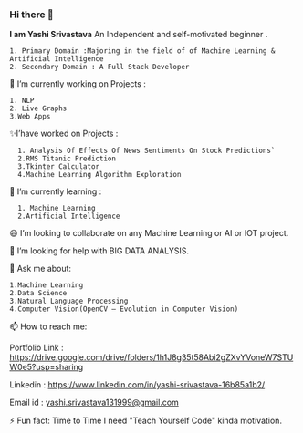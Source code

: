 ### Hi there 👋
__I am Yashi Srivastava__ An Independent and self-motivated
beginner .
```
1. Primary Domain :Majoring in the field of of Machine Learning & Artificial Intelligence
2. Secondary Domain : A Full Stack Developer
```

  🔭 I’m currently working on Projects :
  ```
  1. NLP
  2. Live Graphs
  3.Web Apps
  ```
  
  ✨I’have worked on Projects :
```
  1. Analysis Of Effects Of News Sentiments On Stock Predictions` 
  2.RMS Titanic Prediction
  3.Tkinter Calculator
  4.Machine Learning Algorithm Exploration
  ```
  
 
🌱 I’m currently learning :
```
  1. Machine Learning 
  2.Artificial Intelligence
```  
 
😄 I’m looking to collaborate on any Machine Learning or AI or IOT project.

🤔 I’m looking for help with BIG DATA ANALYSIS.

💬 Ask me about:
```
1.Machine Learning
2.Data Science
3.Natural Language Processing
4.Computer Vision(OpenCV — Evolution in Computer Vision)
```

📫 How to reach me:

Portfolio Link : https://drive.google.com/drive/folders/1h1J8g35t58Abi2gZXvYVoneW7STUW0e5?usp=sharing


Linkedin : https://www.linkedin.com/in/yashi-srivastava-16b85a1b2/



Email id : yashi.srivastava131999@gmail.com


⚡ Fun fact: Time to Time I need "Teach Yourself Code" kinda motivation.

